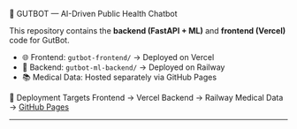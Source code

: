🧠 GUTBOT — AI-Driven Public Health Chatbot

This repository contains the **backend (FastAPI + ML)** and **frontend (Vercel)** code for GutBot.

- 🌐 Frontend: `gutbot-frontend/` → Deployed on Vercel
- 🧠 Backend: `gutbot-ml-backend/` → Deployed on Railway
- 📚 Medical Data: Hosted separately via GitHub Pages

 🚀 Deployment Targets
Frontend → Vercel
Backend → Railway
Medical Data → [GitHub Pages](#)

---
